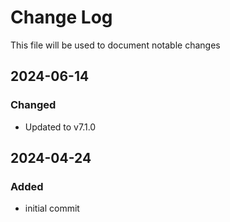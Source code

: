 # Change Log
<!-- markdownlint-disable MD024 -->
<!-- markdownlint-disable MD033 -->
This file will be used to document notable changes

## 2024-06-14

### Changed

- Updated to v7.1.0

## 2024-04-24

### Added

- initial commit
